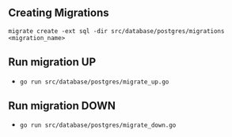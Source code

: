 ## Creating Migrations
`migrate create -ext sql -dir src/database/postgres/migrations <migration_name>`

## Run migration UP
- `go run src/database/postgres/migrate_up.go`

## Run migration DOWN
- `go run src/database/postgres/migrate_down.go`